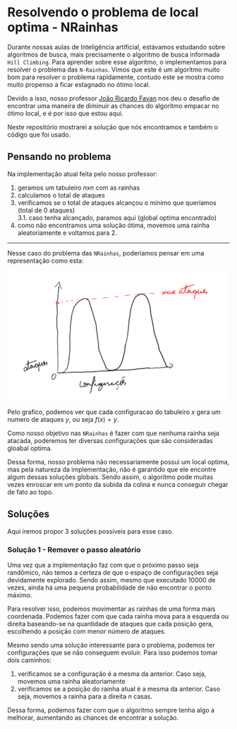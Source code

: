 # Resolvendo o problema de local optima - NRainhas

Durante nossas aulas de Inteligência artificial, estávamos estudando sobre algoritmos de busca, mais precisamente o algoritmo de busca informada `Hill Climbing`. Para aprender sobre esse algoritmo, o implementamos para resolver o problema das `N-Rainhas`. Vimos que este é um algoritmo muito bom para resolver o problema rapidamente, contudo este se mostra como muito propenso a ficar estagnado no ótimo local.

Devido a isso, nosso professor [João Ricardo Favan](https://scholar.google.com.br/citations?user=fm6GR6YAAAAJ) nos deu o desafio de encontrar uma maneira de diminuir as chances do algoritmo empacar no ótimo local, e é por isso que estou aqui.

Neste repositório mostrarei a solução que nós encontramos e também o código que foi usado.


## Pensando no problema

Na implementação atual feita pelo nosso professor:

1. geramos um tabuleiro $nxn$ com as rainhas
2. calculamos o total de ataques
3. verificamos se o total de ataques alcançou o mínimo que queríamos (total de $0$ ataques)\
    3.1. caso tenha alcançado, paramos aqui (global optima encontrado)
4. como não encontramos uma solução ótima, movemos uma rainha aleatoriamente e voltamos para 2.


----

Nesse caso do problema das `NRainhas`, poderíamos pensar em uma representação como esta:

![representação gráfica](./assets/nrainhas-grafico.png)

Pelo grafico, podemos ver que cada configuracao do tabuleiro $x$ gera um numero de ataques $y$, ou seja $f(x)=y$.

Como nosso objetivo nas `NRainhas` é fazer com que nenhuma rainha seja atacada, poderemos ter diversas configurações que são consideradas gloabal optima.

Dessa forma, nosso problema não necessariamente possui um local optima, mas pela natureza da implementação, não é garantido que ele encontre algum dessas soluções globais. Sendo assim, o algoritmo pode muitas vezes enroscar em um ponto da subida da colina e nunca conseguir chegar de fato ao topo.


## Soluções

Aqui iremos propor 3 soluções possíveis para esse caso. 


### Solução 1 - Remover o passo aleatório

Uma vez que a implementação faz com que o próximo passo seja randômico, não temos a certeza de que o espaço de configurações seja devidamente explorado. Sendo assim, mesmo que executado $10000$ de vezes, ainda há uma pequena probabilidade de não encontrar o ponto máximo.

Para resolver isso, podemos movimentar as rainhas de uma forma mais coordenada. Podemos fazer com que cada rainha mova para a esquerda ou direita baseando-se na quantidade de ataques que cada posição gera, escolhendo a posição com menor número de ataques.

Mesmo sendo uma solução interessante para o problema, podemos ter configurações que se não conseguem evoluir. Para isso podemos tomar dois caminhos:

1. verificamos se a configuração é a mesma da anterior. Caso seja, movemos uma rainha aleatoriamente
2. verificamos se a posição do rainha atual é a mesma da anterior. Caso seja, movemos a rainha para a direita $n$ casas.

Dessa forma, podemos fazer com que o algoritmo sempre tenha algo a melhorar, aumentando as chances de encontrar a solução.

